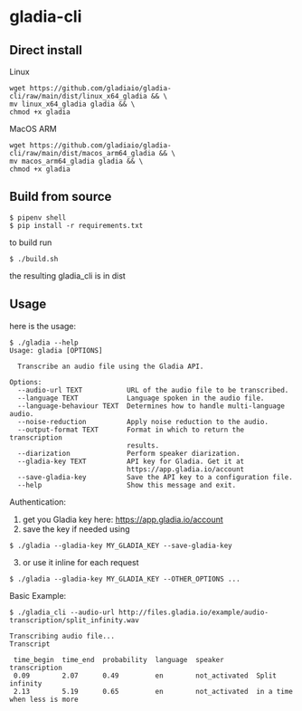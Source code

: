 # gladia-cli

## Direct install
Linux
```
wget https://github.com/gladiaio/gladia-cli/raw/main/dist/linux_x64_gladia && \
mv linux_x64_gladia gladia && \
chmod +x gladia
```

MacOS ARM
```
wget https://github.com/gladiaio/gladia-cli/raw/main/dist/macos_arm64_gladia && \
mv macos_arm64_gladia gladia && \
chmod +x gladia
```

## Build from source
```
$ pipenv shell
$ pip install -r requirements.txt
```

to build run
```
$ ./build.sh 
```

the resulting gladia_cli is in dist


## Usage
here is the usage:

```
$ ./gladia --help
Usage: gladia [OPTIONS]

  Transcribe an audio file using the Gladia API.

Options:
  --audio-url TEXT           URL of the audio file to be transcribed.
  --language TEXT            Language spoken in the audio file.
  --language-behaviour TEXT  Determines how to handle multi-language audio.
  --noise-reduction          Apply noise reduction to the audio.
  --output-format TEXT       Format in which to return the transcription
                             results.
  --diarization              Perform speaker diarization.
  --gladia-key TEXT          API key for Gladia. Get it at
                             https://app.gladia.io/account
  --save-gladia-key          Save the API key to a configuration file.
  --help                     Show this message and exit.
```

Authentication:
1. get you Gladia key here: https://app.gladia.io/account
2. save the key if needed using
```
$ ./gladia --gladia-key MY_GLADIA_KEY --save-gladia-key
```
3. or use it inline for each request
```
$ ./gladia --gladia-key MY_GLADIA_KEY --OTHER_OPTIONS ...
```


Basic Example:
```
$ ./gladia_cli --audio-url http://files.gladia.io/example/audio-transcription/split_infinity.wav

Transcribing audio file...
Transcript

 time_begin  time_end  probability  language  speaker        transcription
 0.09        2.07      0.49         en        not_activated  Split infinity
 2.13        5.19      0.65         en        not_activated  in a time when less is more
```

